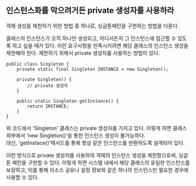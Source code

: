 ## 인스턴스화를 막으려거든 private 생성자를 사용하라
 객체 생성을 제한하기 위한 방법 중 하나로, 싱글톤패턴을 구현하는 방법을 다룬다.  
   
클래스의 인스턴스가 오직 하나만 생성되고, 어디서든지 그 인스턴스에 접근할 수 있도록 하고 싶을 때가 있다. 이런 요구사항을 만족시키려면 해당 클래스의 인스턴스 생성을
제한해야 한다. 제한하기 위해서 private 생성자를 사용하는 방법이 있다.
```
public class Singleton {
    private static final Singleton INSTANCE = new Singleton();

    private Singleton() {
        // private 생성자
    }

    public static Singleton getInstance() {
        return INSTANCE;
    }
}
```

위 코드에서 'Singleton' 클래스는 private 생성자를 가지고 있다. 이렇게 하면 클래스 외부에서 'new Singleton()'을 통한 인스턴스 생성이 불가능하다.  
대신, 'getInstace()'메서드를 통해 항상 같은 인스턴스를 반환하도록 설계되어 있다.  
  
이런 방식으로 private 생성자를 사용하여 객체의 인스턴스 생성을 제한함으로써, 싱글톤 패턴을 구현할 수 있다. 이렇게 하면 시스템 내에서 해당 클래스의 
유일한 인스턴스를 보장하고, 이를 통해 리소스 공유나 설정 정보와 같은 하나의 인스턴스만 필요한 경우에 사용할 수 있다.
